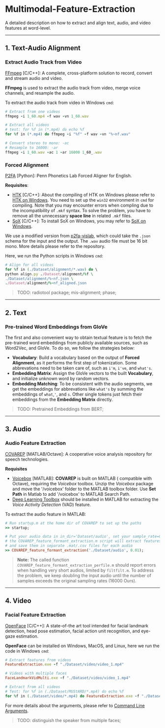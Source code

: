 # Multimodal-Feature-Extraction
A detailed description on how to extract and align text, audio, and video features at word-level.

----------------------------------
## 1. Text-Audio Alignment
### Extract Audio Track from Video
[FFmpeg](https://ffmpeg.org/) \[C/C++\]: A complete, cross-platform solution to record, convert and stream audio and video.

**FFmpeg** is used to extract the audio track from video, merge voice channels, and resample the audio. 

To extract the audio track from video in Windows `cmd`:
```ruby
# Extract from one videos
ffmpeg -i 1_60.mp4 -f wav -vn 1_60.wav

# Extract all videos
# test: for %f in (*.mp4) do echo %f
for %f in (*.mp4) do ffmpeg -i "%f" -f wav -vn "%~nf.wav"

# Convert stereo to mono: -ac
# Resample to 16000: -ar
ffmpeg -i 1_60.wav -ac 1 -ar 16000 1_60_.wav
```

### Forced Alignment
[P2FA](https://web.sas.upenn.edu/phonetics-lab/) \[Python\]: Penn Phonetics Lab Forced Aligner for English.

**Requisites**:
- [HTK](http://htk.eng.cam.ac.uk/) \[C/C++\]: About the compiling of HTK on Windows please refer to [HTK on Windows](https://github.com/JoFrhwld/FAVE/wiki/HTK-on-Windows). You need to set up the `win32` environment in `cmd` for compiling. Note that you may encounter errors when compling due to the incompatibility of `.mkf` syntax. To solve the problem, you have to remove all the unnecessary **space line** in related `.mkf` files. 
- [SoX](http://sox.sourceforge.net/) \[C/C++\]: To install SoX on Windows, you may refer to [SoX on Windows](https://github.com/JoFrhwld/FAVE/wiki/Sox-on-Windows).

We use a modified version from [p2fa-vislab](https://github.com/ucbvislab/p2fa-vislab), which could take the `.json` schema for the input and the output. The `.wav` audio file must be 16 bit mono. More details please refer to the repository. 

Here, we run the Python scripts in Windows `cmd`:
```ruby
# Align for all videos
for %f in (./Dataset/alignment/*.wav) do \
python align.py ./Dataset/alignment/%f \
./Dataset/alignment/%~nf.json \
./Dataset/alignment/%~nf_aligned.json
```

> TODO: radiotool package; mis-alignment; phase;

----------------------------------
## 2. Text
### Pre-trained Word Embeddings from GloVe
The first and also convenient way to obtain textual feature is to fetch the pre-trained word embeddings from publicly available sources, such as Word2Vec, and GloVe. To do so, we follow the strategies below:
  - **Vocabulary**: Build a vocabulary based on the output of **Forced Alignment**, as it performs the first step of tokenization. Some abbrevations need to be taken care of, such as `i'm`, `i've`, and `what's`.
  - **Embedding Matrix**: Assign the GloVe vectors to the built **Vocabulary**, and initialize unknown word by random vectors.
  - **Embedding Matching**: To be consistent with the audio segments, we get the embeddings for abbrevations like `what's` by summing the embeddings of `what`,`'`, and `s`. Other single tokens just fetch their embeddings from the **Embedding Matrix** directly.

> TODO: Pretrained Embeddings from BERT;

----------------------------------
## 3. Audio
### Audio Feature Extraction
[COVAREP](https://github.com/covarep/covarep) \[MATLAB/Octave\]: A cooperative voice analysis repository for speech technologies.

**Requisites**
- [Voicebox](http://www.ee.ic.ac.uk/hp/staff/dmb/voicebox/voicebox.html) \[MATLAB\]: **COVAREP** is built on MATLAB ( compatible with Octave), requiring the *Voicebox* toolbox. Unzip the *Voicebox* package and move the '/voicebox' folder to the MATLAB toolbox folder. Use **Set Path** in Matlab to add '/voicebox' to MATLAB Search Path.
- [Deep Learning Toolbox](https://www.mathworks.com/products/deep-learning.html) should be installed in MATLAB for extracting the *Voice Activity Detection* (VAD) feature.

To extract the audio feature in MATLAB:
```ruby
# Run startup.m at the home dir of COVAREP to set up the paths
>> startup;

# Put your audio data in in_dir='Dataset/audio', set your sample_rate=0.01 (s)
# the COVAREP_feature_formant_extraction.m script will extract features of each frame 
# and save them in separate .mat/.csv files for each audio
>> COVAREP_feature_formant_extraction('./Dataset/audio', 0.01);
```

> **Note:** The called function `COVAREP_feature_formant_extraction_perfile.m` should report errors when handling very short audios, limited by `filtfilt.m`. To address the problem, we keep doubling the input audio until the number of samples exceeds the original sampling rates (16000 Ours).

----------------------------------
## 4. Video
### Facial Feature Extraction
[OpenFace](https://github.com/TadasBaltrusaitis/OpenFace) \[C/C++\]:  A state-of-the art tool intended for facial landmark detection, head pose estimation, facial action unit recognition, and eye-gaze estimation.

**OpenFace** can be installed on Windows, MacOS, and Linux, here we run the code in Windows `cmd`:
```ruby
# Extract features from videos
FeatureExtraction.exe -f "./Dataset/video/video_1.mp4"

# Videos with multiple faces
FaceLandmarkVidMulti.exe -f "./Dataset/video/video_1.mp4"

# Extract from all videos
# Test: for %f in (./Dataset/MUStARD/*.mp4) do echo %f
for %f in (./Dataset/video/*.mp4) do FeatureExtraction.exe -f "./Dataset/video/%f"
```
For more details about the arguments, please refer to [Command Line Arguments](https://github.com/TadasBaltrusaitis/OpenFace/wiki/Command-line-arguments).

> TODO: distinguish the speaker from multiple faces;


